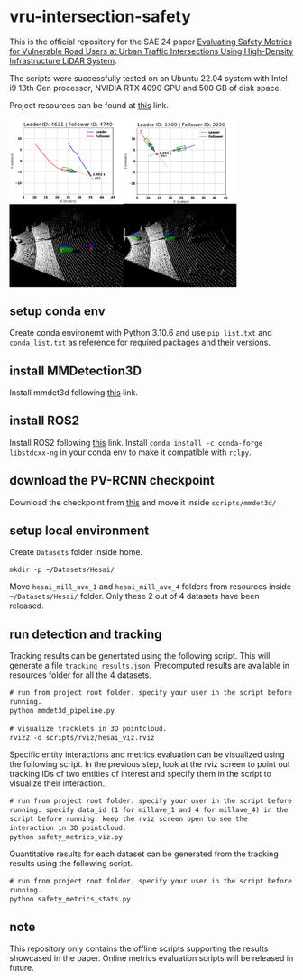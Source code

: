 # vru-intersection-safety
This is the official repository for the SAE 24 paper [Evaluating Safety Metrics for Vulnerable Road Users at Urban Traffic Intersections Using High-Density Infrastructure LiDAR System](https://www.sae.org/publications/technical-papers/content/2024-01-2641/).

The scripts were successfully tested on an Ubuntu 22.04 system with Intel i9 13th Gen processor, NVIDIA RTX 4090 GPU and 500 GB of disk space.

Project resources can be found at [this](https://arizonastateu-my.sharepoint.com/personal/prath4_sundevils_asu_edu/_layouts/15/onedrive.aspx?id=%2Fpersonal%2Fprath4%5Fsundevils%5Fasu%5Fedu%2FDocuments%2FSAE%5FWCX%5F2024%5FScenarios&ga=1) link.

<div style="display:flex;">
  <img src="./media/car_ped.png" alt="Left Image" style="width:40%;">
  <img src="./media/car_car.png" alt="Left Image" style="width:40%;">
</div>

## setup conda env
Create conda environemt with Python 3.10.6 and use `pip_list.txt` and `conda_list.txt` as reference for required packages and their versions. 

## install MMDetection3D
Install mmdet3d following [this](https://mmdetection3d.readthedocs.io/en/latest/get_started.html) link.

## install ROS2
Install ROS2 following [this](https://docs.ros.org/en/humble/Installation/Ubuntu-Install-Debians.html) link.
Install `conda install -c conda-forge libstdcxx-ng` in your conda env to make it compatible with `rclpy`.

## download the PV-RCNN checkpoint
Download the checkpoint from [this](https://download.openmmlab.com/mmdetection3d/v1.1.0_models/pv_rcnn/pv_rcnn_8xb2-80e_kitti-3d-3class/pv_rcnn_8xb2-80e_kitti-3d-3class_20221117_234428-b384d22f.pth) and move it inside `scripts/mmdet3d/`

## setup local environment
Create `Datasets` folder inside home.
```
mkdir -p ~/Datasets/Hesai/
```
Move `hesai_mill_ave_1` and `hesai_mill_ave_4` folders from resources inside `~/Datasets/Hesai/` folder. Only these 2 out of 4 datasets have been released.

## run detection and tracking
Tracking results can be genertated using the following script. This will generate a file `tracking_results.json`. Precomputed results are available in resources folder for all the 4 datasets.
```
# run from project root folder. specify your user in the script before running.
python mmdet3d_pipeline.py

# visualize tracklets in 3D pointcloud.
rviz2 -d scripts/rviz/hesai_viz.rviz
```

Specific entity interactions and metrics evaluation can be visualized using the following script. In the previous step, look at the rviz screen to point out tracking IDs of two entities of interest and specify them in the script to visualize their interaction.
```
# run from project root folder. specify your user in the script before running. specify data_id (1 for millave_1 and 4 for millave_4) in the script before running. keep the rviz screen open to see the interaction in 3D pointcloud.
python safety_metrics_viz.py
```

Quantitative results for each dataset can be generated from the tracking results using the following script.
```
# run from project root folder. specify your user in the script before running.
python safety_metrics_stats.py
```

## note
This repository only contains the offline scripts supporting the results showcased in the paper. Online metrics evaluation scripts will be released in future.

